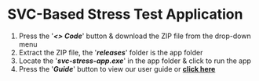 # SVC-Based Stress Test Application
1. Press the '*__<> Code__*' button & download the ZIP file from the drop-down menu 
2. Extract the ZIP file, the '*__releases__*' folder is the app folder
3. Locate the '*__svc-stress-app.exe__*' in the app folder & click to run the app
4. Press the '*__Guide__*' button to view our user guide or [__click here__](https://github.com/durio-dev/svc-stress-app/blob/2af90d47fa754b1325a5d93269544ecaf611ecac/releases/assets/guide_page.pdf)
